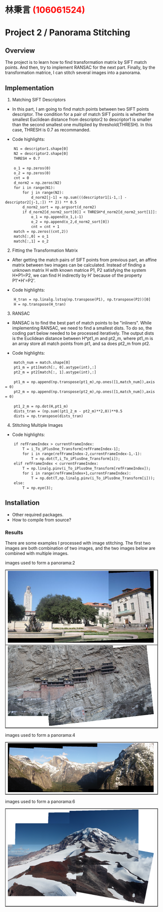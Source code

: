 # 林秉言 <span style="color:red">(106061524)</span>

# Project 2 / Panorama Stitching

## Overview
The project is to learn how to find transformation matrix by SIFT match points. And then, try to implement RANSAC for the next part. Finally, by the transformation matrice, I can stitch several images into a panorama.


## Implementation
1. Matching SIFT Descriptors
* In this part, I am going to find match points between two SIFT points descriptor. The condition for a pair of match SIFT points is whether the smallest Euclidean distance from descriptor2 to descriptor1 is smaller than the second smallest one multiplied by threshold(THRESH). In this case, THRESH is 0.7 as recommanded.

* Code highlights:
```
    N1 = descriptor1.shape[0]
    N2 = descriptor2.shape[0]
    THRESH = 0.7
    
    o_1 = np.zeros(0)
    o_2 = np.zeros(0)
    cnt = 0
    d_norm2 = np.zeros(N2)
    for i in range(N1):
        for j in range(N2):
            d_norm2[j-1] = np.sum(((descriptor1[i-1,:] - descriptor2[j-1,:]) ** 2)) ** 0.5
        d_norm2_sort = np.argsort(d_norm2)
        if d_norm2[d_norm2_sort[0]] < THRESH*d_norm2[d_norm2_sort[1]]:
            o_1 = np.append(o_1,i-1)
            o_2 = np.append(o_2,d_norm2_sort[0])
            cnt = cnt + 1
    match = np.zeros((cnt,2))
    match[:,0] = o_1
    match[:,1] = o_2
```

2. Fitting the Transformation Matrix
* After getting the match pairs of SIFT points from previous part, an affine matrix between two images can be calculated. Instead of finding a unknown matrix H with known matrice P1, P2 satisfying the system H*P1=P2, we can find H indirectly by H' because of the property P1'*H'=P2'. 

* Code highlights:
```
    H_tran = np.linalg.lstsq(np.transpose(P1), np.transpose(P2))[0]
    H = np.transpose(H_tran)
```

3. RANSAC
* RANSAC is to find the best part of match points to be "inliners". While implementing RANSAC, we need to find a smallest dists. To do so, the coding part below needed to be processed iteratively. The output dists is the Euclidean distance between H*pt1_m and pt2_m, where pt1_m is an array store all match points from pt1, and sa does pt2_m from pt2.

* Code highlights:
```
    match_num = match.shape[0]
    pt1_m = pt1[match[:, 0].astype(int),:]
    pt2_m = pt2[match[:, 1].astype(int),:]
    
    pt1_m = np.append(np.transpose(pt1_m),np.ones([1,match_num]),axis = 0)
    pt2_m = np.append(np.transpose(pt2_m),np.ones([1,match_num]),axis = 0)
    
    pt1_2_m = np.dot(H,pt1_m)
    dists_tran = (np.sum((pt1_2_m - pt2_m)**2,0))**0.5
    dists = np.transpose(dists_tran)
```

4. Stitching Multiple Images


* Code highlights:
```
    if refFrameIndex > currentFrameIndex:
        T = i_To_iPlusOne_Transform[refFrameIndex-1];
        for i in range(refFrameIndex-2,currentFrameIndex-1,-1):
            T = np.dot(T,i_To_iPlusOne_Transform[i]);
    elif refFrameIndex < currentFrameIndex:
        T = np.linalg.pinv(i_To_iPlusOne_Transform[refFrameIndex]);
        for i in range(refFrameIndex+1,currentFrameIndex):
            T = np.dot(T,np.linalg.pinv(i_To_iPlusOne_Transform[i]));
    else:
        T = np.eye(3);
```

## Installation
* Other required packages.
* How to compile from source?

### Results

There are some examples I processed with image stitching.
The first two images are both combination of two images, and the two images
below are combined with multiple images.

images used to form a panorama:2
<table border=1>
<tr>
<td>
<img src="uttower_pano.jpg" width="99%"/>
</td>
</tr>
<tr>
<td>
<img src="Hanging_pano.png" width="99%"/>
</td>
</tr>

</table>

images used to form a panorama:4
<table border=1>
<tr>
<td>
<img src="ypano.png" width="99%"/>
</td>
</tr>

</table>

images used to form a panorama:6
<table border=1>
<tr>
<td>
<img src="pano.png" width="99%"/>
</td>
</tr>

</table>
